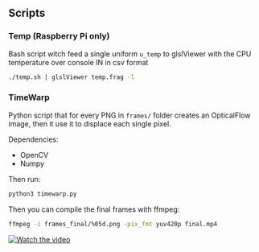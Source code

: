 ## Scripts 

### Temp (Raspberry Pi only)

Bash script witch feed a single uniform `u_temp` to glslViewer with the CPU temperature over console IN in csv format

```bash
./temp.sh | glslViewer temp.frag -l
```


### TimeWarp

Python script that for every PNG in `frames/` folder creates an OpticalFlow image, then it use it to displace each single pixel.

Dependencies:

- OpenCV
- Numpy

Then run:

```bash
python3 timewarp.py
```

Then you can compile the final frames with ffmpeg:

```bash
ffmpeg -i frames_final/%05d.png -pix_fmt yuv420p final.mp4
```

[![Watch the video](https://img.youtube.com/vi/_REN7EdnES0/maxresdefault.jpg)](https://www.youtube.com/watch?v=_REN7EdnES0)